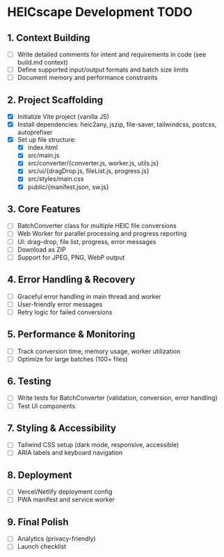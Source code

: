 # HEICscape Development TODO

## 1. Context Building
- [ ] Write detailed comments for intent and requirements in code (see build.md context)
- [ ] Define supported input/output formats and batch size limits
- [ ] Document memory and performance constraints

## 2. Project Scaffolding
- [x] Initialize Vite project (vanilla JS)
- [x] Install dependencies: heic2any, jszip, file-saver, tailwindcss, postcss, autoprefixer
- [x] Set up file structure:
  - [x] index.html
  - [x] src/main.js
  - [x] src/converter/{converter.js, worker.js, utils.js}
  - [x] src/ui/{dragDrop.js, fileList.js, progress.js}
  - [x] src/styles/main.css
  - [x] public/{manifest.json, sw.js}

## 3. Core Features
- [ ] BatchConverter class for multiple HEIC file conversions
- [ ] Web Worker for parallel processing and progress reporting
- [ ] UI: drag-drop, file list, progress, error messages
- [ ] Download as ZIP
- [ ] Support for JPEG, PNG, WebP output

## 4. Error Handling & Recovery
- [ ] Graceful error handling in main thread and worker
- [ ] User-friendly error messages
- [ ] Retry logic for failed conversions

## 5. Performance & Monitoring
- [ ] Track conversion time, memory usage, worker utilization
- [ ] Optimize for large batches (100+ files)

## 6. Testing
- [ ] Write tests for BatchConverter (validation, conversion, error handling)
- [ ] Test UI components

## 7. Styling & Accessibility
- [ ] Tailwind CSS setup (dark mode, responsive, accessible)
- [ ] ARIA labels and keyboard navigation

## 8. Deployment
- [ ] Vercel/Netlify deployment config
- [ ] PWA manifest and service worker

## 9. Final Polish
- [ ] Analytics (privacy-friendly)
- [ ] Launch checklist
